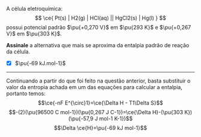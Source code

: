A célula eletroquímica:
$$
    \ce{ Pt(s) | H2(g) | HCl(aq) || HgCl2(s) | Hg(l) }
$$
possui potencial padrão $\pu{+0,270 V}$ em $\pu{293 K}$ e $\pu{+0,267 V}$ em $\pu{303 K}$.

**Assinale** a alternativa que mais se aproxima da entalpia padrão de reação da célula.

- [x] $\pu{-69 kJ.mol-1}$

---

Continuando a partir do que foi feito na questão anterior, basta substituir o valor da entropia achada em um das equações para calcular a entalpia, portanto temos:
$$\ce{-nF E^{\circ}1}=\ce{\Delta H - T1\Delta S}$$
$$-(2)(\pu{96500 C mol-1})(\pu{0,267 J C-1})=\ce{\Delta H}-(\pu{303 K})(\pu{-57,9 J mol-1 K-1})$$
$$\Delta \ce{H}=\pu{-69 kJ mol-1}$$
